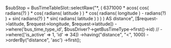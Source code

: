 $subStop = BusTimeTableSlot::selectRaw("*,
                        ( 6371000 * acos( cos( radians(?) ) *
                        cos( radians( latitude ) )
                        * cos( radians( longitude ) - radians(?)
                        ) + sin( radians(?) ) *
                        sin( radians( latitude ) ) )
                        ) AS distance", [$request->latitude, $request->longitude, $request->latitude])
                        ->where('bus_time_type_id', $busDriver?->getBusTimeType->first()->id)
                        // ->where(['is_active' => 1, 'id' => 34])
                        ->having("distance", "<", 1000)
                        ->orderBy("distance", 'asc')
                        ->first();

